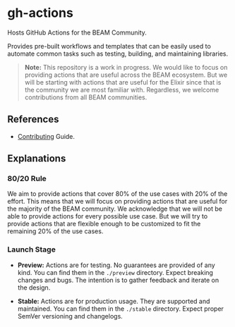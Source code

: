 # gh-actions

Hosts GitHub Actions for the BEAM Community.

Provides pre-built workflows and templates that can be easily
used to automate common tasks such as testing, building, and maintaining
libraries.

> **Note:** This repository is a work in progress. We would like to focus on
> providing actions that are useful across the BEAM ecosystem. But we will be
> starting with actions that are useful for the Elixir since that is the
> community we are most familiar with.
> Regardless, we welcome contributions from all BEAM communities.

## References

- [Contributing](./CONTRIBUTING.md) Guide.

## Explanations

### 80/20 Rule

We aim to provide actions that cover 80% of the use cases with 20% of the
effort. This means that we will focus on providing actions that are useful for
the majority of the BEAM community. We acknowledge that we will not be able to
provide actions for every possible use case. But we will try to provide actions
that are flexible enough to be customized to fit the remaining 20% of the use
cases.

### Launch Stage

- **Preview:** Actions are for testing. No guarantees are provided of any kind.
  You can find them in the `./preview` directory. Expect breaking changes and
  bugs. The intention is to gather feedback and iterate on the design.

- **Stable:** Actions are for production usage. They are supported and
  maintained. You can find them in the `./stable` directory. Expect proper
  SemVer versioning and changelogs.
